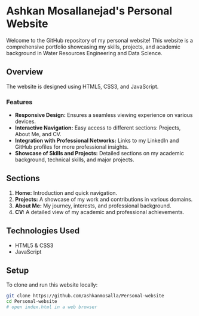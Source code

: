 # Ashkan Mosallanejad's Personal Website

Welcome to the GitHub repository of my personal website! This website is a comprehensive portfolio showcasing my skills, projects, and academic background in Water Resources Engineering and Data Science.

## Overview

The website is designed using HTML5, CSS3, and JavaScript.
### Features

- **Responsive Design:** Ensures a seamless viewing experience on various devices.
- **Interactive Navigation:** Easy access to different sections: Projects, About Me, and CV.
- **Integration with Professional Networks:** Links to my LinkedIn and GitHub profiles for more professional insights.
- **Showcase of Skills and Projects:** Detailed sections on my academic background, technical skills, and major projects.

## Sections

1. **Home:** Introduction and quick navigation.
2. **Projects:** A showcase of my work and contributions in various domains.
3. **About Me:** My journey, interests, and professional background.
4. **CV:** A detailed view of my academic and professional achievements.

## Technologies Used

- HTML5 & CSS3
- JavaScript

## Setup

To clone and run this website locally:

```bash
git clone https://github.com/ashkanmosalla/Personal-website
cd Personal-website
# open index.html in a web browser
